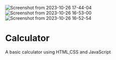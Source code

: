 
![Screenshot from 2023-10-26 17-44-04](https://github.com/P00-JA/Calculator/assets/148937443/8c390647-a48d-474c-893b-c691bdf5365f)
![Screenshot from 2023-10-26 16-53-00](https://github.com/P00-JA/Calculator/assets/148937443/518f4d1b-84ae-4e87-bc3c-b85c825021ba)
![Screenshot from 2023-10-26 16-52-54](https://github.com/P00-JA/Calculator/assets/148937443/fc79a381-2904-4ac9-86f8-e9e255cdfa9f)
# Calculator
A basic calculator using HTML,CSS and JavaScript
